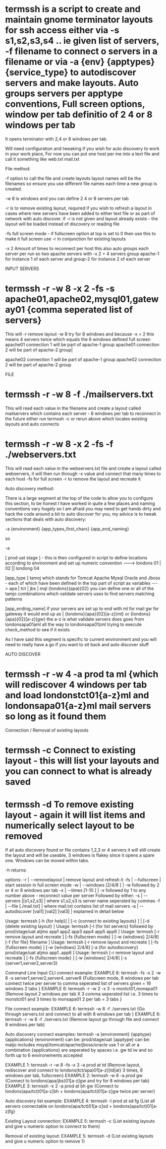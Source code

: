 # termssh is a script to create and maintain gnome terminator layouts for ssh access either via -s s1,s2,s3,s4 .. ie given list of servers, -f filename to connect o servers in a filename or via -a {env} {apptypes} {service_type} to autodiscover servers and make layouts. Auto groups servers per apptype conventions, Full screen options, window per tab definitio of 2 4 or 8 windows per tab 

It opens terminator with 2,4 or 8 windows per tab.

Will need configuration and tweaking if you wish for auto discovery to work in your work place, For now you can put one host per ine into a text file and call it something like web.txt mail.txt

File method:

-f option to call the file and create layouts layout names will be the filenames so ensure you use different file names each time a new group is created.

-w 8 is windows and you can define 2 4 or 8 servers per tab

-r is to remove existing layout, required if you wish to refresh a layout in cases where new servers have been added to either text file or as part of network with auto discover. if -r is not given and layout already exists - the layout will be loaded instead of discovery or reading file

-fs full screen mode - if fullscreen option at top is set to 0 then use this to make it full screen use -r in conjunction for existing layouts

-x 2 Amount of times to reconnect per host this also auto groups each server per run so two apache servers  with -x 2 = 4 servers group apache-1 for instance 1 of each server and group-2 for instance 2 of each server 


INPUT SERVERS

# termssh -r -w 8 -x 2 -fs -s apache01,apache02,mysql01,gateway01   {comma seperated list of servers}

This will -r remove layout -w 8 try for 8 windows  and because -x = 2 this means 4 servers twice which equals the 8 windows defined full screen 
 apache01 connection 1 will be part of apache-1 group
 apache01 connection 2 will be part of apache-2 group|

 apache02 connection 1 will be part of apache-1 group
 apache02 connection 2 will be part of apache-2 group



FILE

# termssh -r -w 8 -f ./mailservers.txt

 This will read each value in the filename and create a layout called mailservers which contains each server - 8 windows per tab
 to reconnect in the future either run termssh -c or rerun above which locates existing layouts and auto connects

# termssh -r -w 8 -x 2  -fs  -f ./webservers.txt

 This will read each value in the webservers.txt file  and create a layout called webservers, it will then run through -x value and connect that many times to each host
 -fs for full screen  -r to remove the layout and recreate it



Auto discovery method:

There is a large segment at the top of the code to allow you to configure this section, to be honest I have worked in quite a few places and naming conventions vary hugely so I am afraid you may need to get hands dirty and hack the code around a bit to auto discover for you, my advice is to tweak sections that deals with auto discovery:

-a {environment} {app_types_first_chars} {app_end_naming}

so

-a

[ prod uat stage ] - this is then configured in script to define locations according to environment and set up numeric convention ---> londons 01 | 02 || londong 04

[app_type ] tamoj which stands for Tomcat Apache Mysql Oracle and Jboss - each of which have been defined in the top part of script as variables ---> apa | tct | jbs | mql {londons}{apa}{02} you can define one or all of the tamjo combinations which validate servers uses to find servers matching patterns

[app_ending_name] if your servers are set up to end with ml for mail gw for gateway it would end up as | {londons}{apa}{02}[a-z]{ml} or {londons}{apa}{02}[a-z]{gw} the a-z is what validate servers does goes from londonsapa01aml all the way to londonsapa01zml trying to execute check_method to see if it exists

As I have said this segment is specific to current environment and you will need to really have a go if you want to sit back and auto discover stuff

AUTO DISCOVER

# termssh -r -w 4 -a prod ta ml {which will rediscover 4 windows per tab and load londonstct01{a-z}ml and londonsapa01{a-z}ml mail servers so long as it found them

Connection / Removal of existing layouts

# termssh -c Connect to existing layout - this will list your layouts and you can connect to what is already saved

# termssh -d To remove existing layout - again it will list items and numerically select layout to be removed

If all auto discovery found or file contains 1,2,3 or 4 servers it will still create the layout and will be useable, 3 windows is flakey since it opens a spare one. Windows can be moved within tabs.






-h returns:



options: 
-r  | --removelayout                            |  remove layout and refresh it
-fs | --fullscreen                              |  start session in full screen mode
-w  | --windows  [2/4/8 ]                       | -w followed by 2 or 4 or 8 windows per tab
-x  | --times  [1-10 ]                          | -x followed by 1 to any number above - reconnect value per server
Followed by either:
-s  | --servers |[s1,s2,s3]                     | where s1,s2,s3 is server name seperated by commas
-f  | --file [./mail.txt]                       | where mail.txt contains list of mail servers
-a  | --autodiscover [val1] [val2] [val3]       | explained in detail below

Usage: termssh [-h {for help}] | [-c {connect to existing layouts} ] | [-d {delete existing layout} ]
Usage: termssh [-l {for list servers} followed by prod/stage/uat atjmo app1 app2 app3 app4 app5 app6 ] 
Usage: termssh [-r remove layout and recreate ] [-fs {fullscreen mode} ] [-w {windows} 2/4/8] [-f {for file} filename ]
Usage: termssh [-r remove layout and recreate ] [-fs {fullscreen mode} ] [-w {windows} 2/4/8] [-a {for autodiscovery} prod/stage/uat atjmo app1..app6 ] 
Usage: termssh [-r remove layout and recreate ] [-fs {fullscreen mode} ] [-w {windows} 2/4/8] [-s {server1,server2,server3} 

Command Line Input CLI connect example:
EXAMPLE 6: termssh -fs -x 2 -w 8 -s server1,server2,server4..server8 {Fullscreen mode, 8 windows per tab connect twice per server to comma seperated list of servers given = 16 windows 2 tabs } 
EXAMPLE 6: termssh -r -w 2 -x 3 -s montct01,monapa01 {Remove layout 2 windows per tab X 3 comma seperated list i.e. 3 times to monstct01 and 3 times to monsapa01 2 per tab = 3 tabs } 

File connect example:
EXAMPLE 6: termssh -w 8 -f ./servers.txt {Go through servers.txt and connect to all with 8 windows per tab } 
EXAMPLE 6: termssh -r -w 8 -f ./servers.txt {Remove layout go through file and connect 8 windows per tab} 

Auto discovery connect examples:
termssh -a {environment} {apptype} {applications}
{environment} can be: prod/stage/uat
{apptype} can be: matjo includes msyql/tomcat/apache/jboss/oracle use 1 or all or a combination
{applications} are seperated by spaces i.e. gw td iw and so forth up to 6 environements accepted

EXAMPLE 1: termssh -r -w 8 -fs -x 3 -a prod at td {Remove layout, rediscover and connect to londons(tct/apa)01[a-z]{td|at} 3 times, 8 windows per tab, fullscreen}
EXAMPLE 2: termssh -w 8 -a prod gw {Connect to londons(apa/jbs)01[a-z]gw and try for 8 windows per tab}
EXAMPLE 3: termssh -x 2 -a prod at bh gw {Connect to londons(apa/tct)01[a-z]bh + londons(apa/tct)01[a-z]gw twice per server}

Auto discovery list example:
EXAMPLE 4: termssh -l prod at sd fg {List all servers connectable on londons(apa/tct)01[a-z]sd + londons(apa/tct)01[a-z]fg} 

Existing Layout connection:
EXAMPLE 5: termssh -c {List existing layouts and give u numeric option to connect to them} 

Removal of existing layout:
EXAMPLE 5: termssh -d {List existing layouts and give u numeric option to remove 1} 

